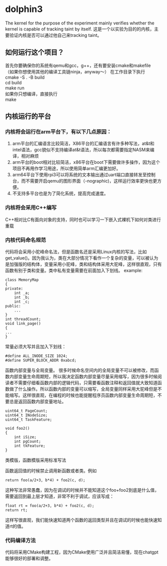 # dolphin3
The kernel for the purpose of the experiment mainly verifies whether the kernel is capable of tracking taint by itself.
这是一个以实验为目的的内核，主要验证内核是否可以通过他自己来tracking taint。

## 如何运行这个项目？
首先你要确保你的系统有qemu和gcc，g++，还有要安装cmake和makefile  
（如果你想使用其他的编译工具链ninja，anyway～）
在工作目录下执行  
cmake -S . -B build  
cd build  
make run  
如果你只想编译，直接执行  
make  

## 内核运行的平台
### 内核将会运行在arm平台下，有以下几点原因：
1. arm平台的汇编语言比较简洁，X86平台的汇编语言有许多种写法，at&t和intel语法，gcc貌似不支持编译at&t语法，所以每次都需要指定NASM来编译，相对麻烦
2. arm平台的boot相对比较简洁，x86平台在boot下需要做许多操作，因为这个项目不再用作学习用途，所以使用简单arm汇编更加好。
3. arm64平台下使用rpi3可以将系统的文本输出通过uart端口直接转发至控制台，而不需要开启qemu的图形界面（-nographic)，这样运行效率更快也更方便。
4. 不支持多平台也是为了简化系统，提高完成速度。


### 内核将会采用C++编写
C++相对比C有面向对象的支持，同时也可以学习一下嵌入式裸机下如何对类进行重载

### 内核代码命名规范
代码将会采用小驼峰命名法，但是函数名还是采用Linux内核的写法，比如get_value()。因为我认为，类在大部分情况下看作一个复杂的变量，可以被认为是加强版的结构体，变量采用小驼峰，类和结构体采用大驼峰，这样很直观，只有函数有别于类和变量。类中私有变量需要在前面加入下划线。
example:

    class MemoryMap
    {
    private:
        int _a;
        int _b;
        int _c;
    public:
        ...
    }
    int threadCount;
    void link_page()
    {
    ...
    }
常量必须大写并且加入下划线：

    #define ALL_INODE_SIZE 1024;
    #define SUPER_BLOCK_ADDR 0xabcd;

函数内部变量与全局变量。
很多时候命名空间内的全局变量不可以被修改，而函数内部变量生命周期短，所以我决定函数内部变量尽量采用缩写，因为很多时候阅读者不需要仔细看函数内部的逻辑代码，只需要看函数注释和返回值就大致知道函数做了什么操作。所以函数内部的变量可以缩写，全局变量同样采用大驼峰但是不能缩写。这样很直观，在编程的时候也能提醒程序员函数内部变量生命周期短，不要总是返回函数内部变量地址。

    uint64_t PageCount;
    uint64_t INodeSize;
    uint64_t TaskFeature;
    
    void foo2()
    {
        int iSize;
        int pgCount;
        int tkFeature;
    }

类模版，函数模版采用标准写法

函数返回值的时候禁止调用新函数或者类。例如

    return foo(a/2+3, b*4) + foo2(c, d);

这种写法非常愚蠢，因为在调试的时候并不能知道这个foo+foo2到底是什么值，需要返回到最上层才知道，非常不利于调试，应该写成：

    float rt = foo(a/2+3, b*4) + foo2(c, d);
    return rt;

这样写很直观，我们能快速知道两个函数的返回类型并且在调试的时候也能快速知道rt的值。

### 代码编译方法
代码将采用CMake构建工程，因为CMake使用广泛并且简洁易懂，现在chatgpt能够很好的部署和调整。

